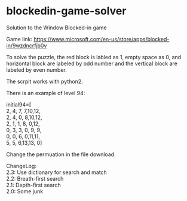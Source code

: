 # blockedin-game-solver
Solution to the Window Blocked-in game

Game link:
https://www.microsoft.com/en-us/store/apps/blocked-in/9wzdncrfjb0v

To solve the puzzle, the red block is labled as 1, empty space as 0, 
and horizontal block are labeled by odd number and the vertical block
are labeled by even number.

The scrpit works with python2.

There is an example of level 94:

initial94=[  
 2, 4, 7, 7,10,12,  
 2, 4, 0, 8,10,12,  
 2, 1, 1, 8, 0,12,  
 0, 3, 3, 0, 9, 9,  
 0, 0, 6, 0,11,11,  
 5, 5, 6,13,13, 0]

Change the permuation in the file download.

ChangeLog:  
2.3: Use dictionary for search and match  
2.2: Breath-first search  
2.1: Depth-first search  
2.0: Some junk  
